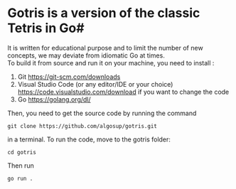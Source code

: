 # Gotris is a version of the classic Tetris in Go# 
It is written for educational purpose and to limit the number of new concepts, we may deviate from idiomatic Go at times.
<br/>To build it from source and run it on your machine, you need to install :
1) Git https://git-scm.com/downloads
2) Visual Studio Code (or any editor/IDE or your choice) https://code.visualstudio.com/download if you want to change the code
3) Go https://golang.org/dl/

Then, you need to get the source code by running the command 
<pre><code>git clone https://github.com/algosup/gotris.git </code></pre>
in a terminal.
To run the code, move to the gotris folder:
<pre><code>cd gotris</code></pre>
Then run
<pre><code>go run .</code></pre>